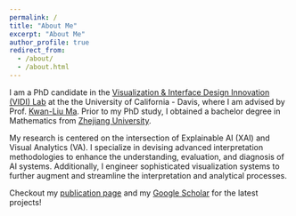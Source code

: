 ```yaml
---
permalink: /
title: "About Me"
excerpt: "About Me"
author_profile: true
redirect_from: 
  - /about/
  - /about.html
---
```


I am a PhD candidate in the [Visualization & Interface Design Innovation (VIDI) Lab](https://vidi.cs.ucdavis.edu/) at the the University of California - Davis, where I am advised by Prof. [Kwan-Liu Ma](https://www.cs.ucdavis.edu/~ma/). Prior to my PhD study, I obtained a bachelor degree in Mathematics from [Zhejiang University](https://www.zju.edu.cn/english/).

My research is centered on the intersection of Explainable AI (XAI) and Visual Analytics (VA). I specialize in devising advanced interpretation methodologies to enhance the understanding, evaluation, and diagnosis of AI systems. Additionally, I engineer sophisticated visualization systems to further augment and streamline the interpretation and analytical processes.

Checkout my [publication page](https://theonlyladybug.github.io/publications/) and my [Google Scholar]("https://scholar.google.com/citations?user=T9QjVSEAAAAJ&hl=en") for the latest projects!

<!-- My research is focused on advancing hardware-accelerated, machine-learning-augmented visualization techniques to support complex, large-scale scientific applications. Specifically, I design hardware-accelerated parallel algorithms that facilitate realistic visualization of scientific data and create innovative methods for efficiently managing large-scale, distributed data.  I also develop expressive and intelligent systems that optimize and automate scientific visualization and analysis processes, ultimately paving the way for more streamlined workflows and fostering scientific breakthroughs. -->
